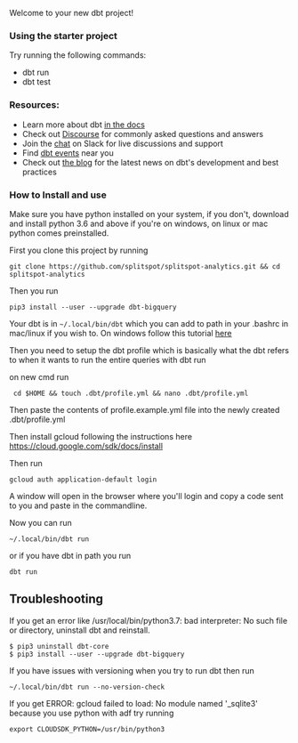 Welcome to your new dbt project!

### Using the starter project

Try running the following commands:
- dbt run
- dbt test


### Resources:
- Learn more about dbt [in the docs](https://docs.getdbt.com/docs/introduction)
- Check out [Discourse](https://discourse.getdbt.com/) for commonly asked questions and answers
- Join the [chat](http://slack.getdbt.com/) on Slack for live discussions and support
- Find [dbt events](https://events.getdbt.com) near you
- Check out [the blog](https://blog.getdbt.com/) for the latest news on dbt's development and best practices

### How to Install and use
Make sure you have python installed on your system, if you don't, download and install python 3.6 and above if you're on windows,
on linux or mac python comes preinstalled.

First you clone this project by running 
```
git clone https://github.com/splitspot/splitspot-analytics.git && cd splitspot-analytics
```

Then you run 
```
pip3 install --user --upgrade dbt-bigquery
```

Your dbt is in ``` ~/.local/bin/dbt ``` which you can add to path in your .bashrc in mac/linux if you wish to.
On windows follow this tutorial [here](https://www.dataduel.co/install-dbt-on-win10-april-2021/)

Then you need to setup the dbt profile which is basically what the dbt refers to when it wants to run the entire queries with dbt run

on new cmd run 
```
 cd $HOME && touch .dbt/profile.yml && nano .dbt/profile.yml
```
Then paste the contents of profile.example.yml file into the newly created .dbt/profile.yml

Then install gcloud following the instructions here https://cloud.google.com/sdk/docs/install

Then run
```
gcloud auth application-default login
```
A window will open in the browser where you'll login and copy a code sent to you and paste in the commandline.

Now you can run
```
~/.local/bin/dbt run
```

or if you have dbt in path you run
```
dbt run
```

## Troubleshooting


If you get an error like /usr/local/bin/python3.7: bad interpreter: No such file or directory, uninstall dbt and reinstall.
```
$ pip3 uninstall dbt-core
$ pip3 install --user --upgrade dbt-bigquery
```

If you have issues with versioning when you try to run dbt then run
```
~/.local/bin/dbt run --no-version-check
```

If you get ERROR: gcloud failed to load: No module named '_sqlite3' because you use python with adf try running
```
export CLOUDSDK_PYTHON=/usr/bin/python3
```